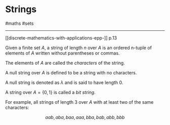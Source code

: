# Strings

#maths #sets

-----

[[discrete-mathematics-with-applications-epp-]] p.13

Given a finite set $A$, a string of length $n$ over $A$ is an ordered
n-tuple of elements of $A$ written without parentheses or commas.

The elements of $A$ are called the *characters* of the string.

A null string over $A$ is defined to be a string with no characters.

A null string is denoted as $\lambda$ and is said to have length 0.

A string over $A = \{0, 1\}$ is called a *bit string*.

For example, all strings of length 3 over $A$ with at least two of the 
same characters:

$$aab, aba, baa, aaa, bba, bab, abb, bbb$$
